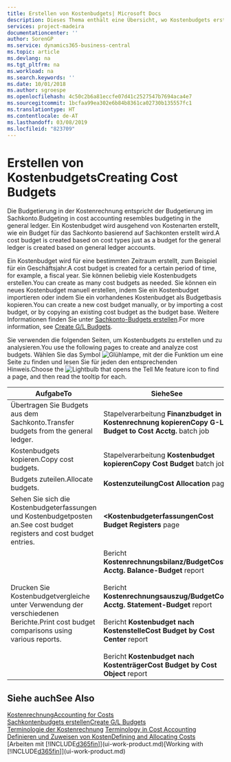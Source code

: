 ```yaml
---
title: Erstellen von Kostenbudgets| Microsoft Docs
description: Dieses Thema enthält eine Übersicht, wo Kostenbudgets erstellt und analysiert werden.
services: project-madeira
documentationcenter: ''
author: SorenGP
ms.service: dynamics365-business-central
ms.topic: article
ms.devlang: na
ms.tgt_pltfrm: na
ms.workload: na
ms.search.keywords: ''
ms.date: 10/01/2018
ms.author: sgroespe
ms.openlocfilehash: 4c50c2b6a81eccfe07d41c2527547b7694aca4e7
ms.sourcegitcommit: 1bcfaa99ea302e6b84b8361ca02730b135557fc1
ms.translationtype: HT
ms.contentlocale: de-AT
ms.lasthandoff: 03/08/2019
ms.locfileid: "823709"
---
```

# <a name="creating-cost-budgets"></a><span data-ttu-id="9dd44-103">Erstellen von Kostenbudgets</span><span class="sxs-lookup"><span data-stu-id="9dd44-103">Creating Cost Budgets</span></span>
<span data-ttu-id="9dd44-104">Die Budgetierung in der Kostenrechnung entspricht der Budgetierung im Sachkonto.</span><span class="sxs-lookup"><span data-stu-id="9dd44-104">Budgeting in cost accounting resembles budgeting in the general ledger.</span></span> <span data-ttu-id="9dd44-105">Ein Kostenbudget wird ausgehend von Kostenarten erstellt, wie ein Budget für das Sachkonto basierend auf Sachkonten erstellt wird.</span><span class="sxs-lookup"><span data-stu-id="9dd44-105">A cost budget is created based on cost types just as a budget for the general ledger is created based on general ledger accounts.</span></span>  

<span data-ttu-id="9dd44-106">Ein Kostenbudget wird für eine bestimmten Zeitraum erstellt, zum Beispiel für ein Geschäftsjahr.</span><span class="sxs-lookup"><span data-stu-id="9dd44-106">A cost budget is created for a certain period of time, for example, a fiscal year.</span></span> <span data-ttu-id="9dd44-107">Sie können beliebig viele Kostenbudgets erstellen.</span><span class="sxs-lookup"><span data-stu-id="9dd44-107">You can create as many cost budgets as needed.</span></span> <span data-ttu-id="9dd44-108">Sie können ein neues Kostenbudget manuell erstellen, indem Sie ein Kostenbudget importieren oder indem Sie ein vorhandenes Kostenbudget als Budgetbasis kopieren.</span><span class="sxs-lookup"><span data-stu-id="9dd44-108">You can create a new cost budget manually, or by importing a cost budget, or by copying an existing cost budget as the budget base.</span></span> <span data-ttu-id="9dd44-109">Weitere Informationen finden Sie unter [Sachkonto-Budgets erstellen](finance-how-create-budgets.md).</span><span class="sxs-lookup"><span data-stu-id="9dd44-109">For more information, see [Create G/L Budgets](finance-how-create-budgets.md).</span></span>

<span data-ttu-id="9dd44-110">Sie verwenden die folgenden Seiten, um Kostenbudgets zu erstellen und zu analysieren.</span><span class="sxs-lookup"><span data-stu-id="9dd44-110">You use the following pages to create and analyze cost budgets.</span></span> <span data-ttu-id="9dd44-111">Wählen Sie das Symbol ![Glühlampe, mit der die Funktion](media/ui-search/search_small.png "Wie möchten Sie weiter verfahren") um eine Seite zu finden und lesen Sie für jeden den entsprechenden Hinweis.</span><span class="sxs-lookup"><span data-stu-id="9dd44-111">Choose the ![Lightbulb that opens the Tell Me feature](media/ui-search/search_small.png "Tell me what you want to do") icon to find a page, and then read the tooltip for each.</span></span>

|<span data-ttu-id="9dd44-112">Aufgabe</span><span class="sxs-lookup"><span data-stu-id="9dd44-112">To</span></span>|<span data-ttu-id="9dd44-113">Siehe</span><span class="sxs-lookup"><span data-stu-id="9dd44-113">See</span></span>|  
|--------|---------|  
|<span data-ttu-id="9dd44-114">Übertragen Sie Budgets aus dem Sachkonto.</span><span class="sxs-lookup"><span data-stu-id="9dd44-114">Transfer budgets from the general ledger.</span></span>|<span data-ttu-id="9dd44-115">Stapelverarbeitung **Finanzbudget in Kostenrechnung kopieren**</span><span class="sxs-lookup"><span data-stu-id="9dd44-115">**Copy G-L Budget to Cost Acctg.** batch job</span></span>|  
|<span data-ttu-id="9dd44-116">Kostenbudgets kopieren.</span><span class="sxs-lookup"><span data-stu-id="9dd44-116">Copy cost budgets.</span></span>|<span data-ttu-id="9dd44-117">Stapelverarbeitung **Kostenbudget kopieren**</span><span class="sxs-lookup"><span data-stu-id="9dd44-117">**Copy Cost Budget** batch job</span></span>|  
|<span data-ttu-id="9dd44-118">Budgets zuteilen.</span><span class="sxs-lookup"><span data-stu-id="9dd44-118">Allocate budgets.</span></span>|<span data-ttu-id="9dd44-119">**Kostenzuteilung**</span><span class="sxs-lookup"><span data-stu-id="9dd44-119">**Cost Allocation** page</span></span>|  
|<span data-ttu-id="9dd44-120">Sehen Sie sich die Kostenbudgeterfassungen und Kostenbudgetposten an.</span><span class="sxs-lookup"><span data-stu-id="9dd44-120">See cost budget registers and cost budget entries.</span></span>|<span data-ttu-id="9dd44-121">**<Kostenbudgeterfassungen**</span><span class="sxs-lookup"><span data-stu-id="9dd44-121">**Cost Budget Registers** page</span></span>|  
|<span data-ttu-id="9dd44-122">Drucken Sie Kostenbudgetvergleiche unter Verwendung der verschiedenen Berichte.</span><span class="sxs-lookup"><span data-stu-id="9dd44-122">Print cost budget comparisons using various reports.</span></span>|<span data-ttu-id="9dd44-123">Bericht **Kostenrechnungsbilanz/Budget**</span><span class="sxs-lookup"><span data-stu-id="9dd44-123">**Cost Acctg. Balance-Budget** report</span></span><br /><br /> <span data-ttu-id="9dd44-124">Bericht **Kostenrechnungsauszug/Budget**</span><span class="sxs-lookup"><span data-stu-id="9dd44-124">**Cost Acctg. Statement-Budget** report</span></span><br /><br /> <span data-ttu-id="9dd44-125">Bericht **Kostenbudget nach Kostenstelle**</span><span class="sxs-lookup"><span data-stu-id="9dd44-125">**Cost Budget by Cost Center** report</span></span><br /><br /> <span data-ttu-id="9dd44-126">Bericht **Kostenbudget nach Kostenträger**</span><span class="sxs-lookup"><span data-stu-id="9dd44-126">**Cost Budget by Cost Object** report</span></span>|  

## <a name="see-also"></a><span data-ttu-id="9dd44-127">Siehe auch</span><span class="sxs-lookup"><span data-stu-id="9dd44-127">See Also</span></span>  
[<span data-ttu-id="9dd44-128">Kostenrechnung</span><span class="sxs-lookup"><span data-stu-id="9dd44-128">Accounting for Costs</span></span>](finance-manage-cost-accounting.md)  
[<span data-ttu-id="9dd44-129">Sachkontenbudgets erstellen</span><span class="sxs-lookup"><span data-stu-id="9dd44-129">Create G/L Budgets</span></span>](finance-how-create-budgets.md)  
<span data-ttu-id="9dd44-130">[Terminologie der Kostenrechnung](finance-terminology-in-cost-accounting.md) </span><span class="sxs-lookup"><span data-stu-id="9dd44-130">[Terminology in Cost Accounting](finance-terminology-in-cost-accounting.md) </span></span>  
[<span data-ttu-id="9dd44-131">Definieren und Zuweisen von Kosten</span><span class="sxs-lookup"><span data-stu-id="9dd44-131">Defining and Allocating Costs</span></span>](finance-define-and-allocate-costs.md)  
<span data-ttu-id="9dd44-132">[Arbeiten mit [!INCLUDE[d365fin](includes/d365fin_md.md)]](ui-work-product.md)</span><span class="sxs-lookup"><span data-stu-id="9dd44-132">[Working with [!INCLUDE[d365fin](includes/d365fin_md.md)]](ui-work-product.md)</span></span>
